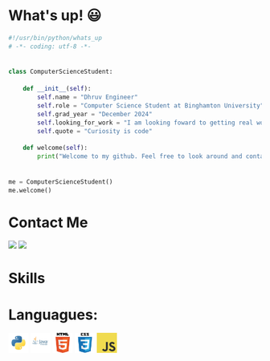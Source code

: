 # What's up! 😃
```python
#!/usr/bin/python/whats_up
# -*- coding: utf-8 -*-


class ComputerScienceStudent:

    def __init__(self):
        self.name = "Dhruv Engineer"
        self.role = "Computer Science Student at Binghamton University"
        self.grad_year = "December 2024"
        self.looking_for_work = "I am looking foward to getting real world experience through an internship!"
        self.quote = "Curiosity is code"

    def welcome(self):
        print("Welcome to my github. Feel free to look around and contact me!")


me = ComputerScienceStudent()
me.welcome()
```
# Contact Me 

<a rel="noopener noreferrer" href="https://www.linkedin.com/in/dhruv-engineer"  target="_blank"><img src="https://img.shields.io/badge/LinkedIn-0077B5?style=for-the-badge&logo=linkedin&logoColor=white"></a>
<a rel="noopener noreferrer" href="mailto:dhruv.engineer24@gmail.com"  target="_blank"><img src="https://img.shields.io/badge/Gmail-EA4335?style=for-the-badge&logo==gmail&logoColor=white"></a>

# Skills

<h1>Languagues:</h1>
<a><img height="40" width="40" src="https://raw.githubusercontent.com/github/explore/80688e429a7d4ef2fca1e82350fe8e3517d3494d/topics/python/python.png" /></a>
<a><img height="40" width="40" src="https://raw.githubusercontent.com/github/explore/80688e429a7d4ef2fca1e82350fe8e3517d3494d/topics/java/java.png" /></a>
<img height="40" width="40" src="https://raw.githubusercontent.com/github/explore/80688e429a7d4ef2fca1e82350fe8e3517d3494d/topics/html/html.png" />
<img height="40" width="40" src="https://raw.githubusercontent.com/github/explore/80688e429a7d4ef2fca1e82350fe8e3517d3494d/topics/css/css.png" />
<img height="40" width="40" src="https://raw.githubusercontent.com/github/explore/80688e429a7d4ef2fca1e82350fe8e3517d3494d/topics/javascript/javascript.png" />



